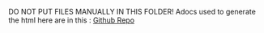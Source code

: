 DO NOT PUT FILES MANUALLY IN THIS FOLDER!
Adocs used to generate the html here are in this : [Github Repo](https://github.com/gianlucanatali/demo-scene/blob/master/streaming-games/CONTRIBUTING.md)